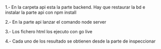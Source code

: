 1.- En la carpeta api esta la parte backend. Hay que restaurar la bd e instalar la parte api con npm install

2.- En la parte api lanzar el comando node server

3.- Los fichero html los ejecuto con go live

4.- Cada uno de los resultado se obtienen desde la parte de inspeccionar





